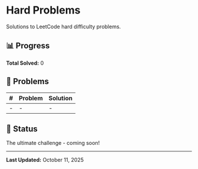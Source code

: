# Hard Problems

Solutions to LeetCode hard difficulty problems.

## 📊 Progress

**Total Solved:** 0

## 📝 Problems

| # | Problem | Solution |
|---|---------|----------|
| - | - | - |

## 🎯 Status

The ultimate challenge - coming soon!

---

**Last Updated:** October 11, 2025
